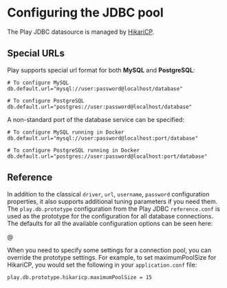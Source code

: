 <!--- Copyright (C) 2009-2020 Lightbend Inc. <https://www.lightbend.com> -->
# Configuring the JDBC pool

The Play JDBC datasource is managed by [HikariCP](https://github.com/brettwooldridge/HikariCP).

## Special URLs

Play supports special url format for both **MySQL** and **PostgreSQL**:

```properties
# To configure MySQL
db.default.url="mysql://user:password@localhost/database"

# To configure PostgreSQL
db.default.url="postgres://user:password@localhost/database"
```

A non-standard port of the database service can be specified:

```properties
# To configure MySQL running in Docker
db.default.url="mysql://user:password@localhost:port/database"

# To configure PostgreSQL running in Docker
db.default.url="postgres://user:password@localhost:port/database"
```

## Reference

In addition to the classical `driver`, `url`, `username`, `password` configuration properties, it also supports additional tuning parameters if you need them.  The `play.db.prototype` configuration from the Play JDBC `reference.conf` is used as the prototype for the configuration for all database connections.  The defaults for all the available configuration options can be seen here:

@[](/confs/play-jdbc/reference.conf)

When you need to specify some settings for a connection pool, you can override the prototype settings.  For example, to set maximumPoolSize for HikariCP, you would set the following in your `application.conf` file:

```properties
play.db.prototype.hikaricp.maximumPoolSize = 15
```
